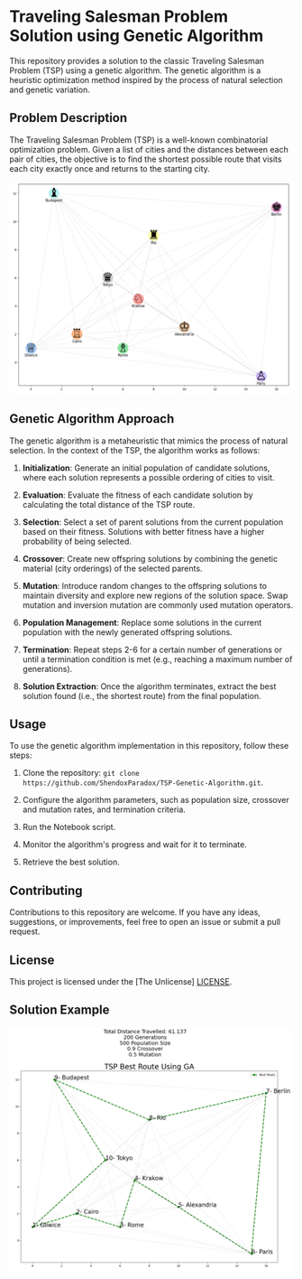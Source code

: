 # Traveling Salesman Problem Solution using Genetic Algorithm

This repository provides a solution to the classic Traveling Salesman Problem (TSP) using a genetic algorithm. The genetic algorithm is a heuristic optimization method inspired by the process of natural selection and genetic variation.

## Problem Description

The Traveling Salesman Problem (TSP) is a well-known combinatorial optimization problem. Given a list of cities and the distances between each pair of cities, the objective is to find the shortest possible route that visits each city exactly once and returns to the starting city.

![Cities Example](cities.png)

## Genetic Algorithm Approach

The genetic algorithm is a metaheuristic that mimics the process of natural selection. In the context of the TSP, the algorithm works as follows:

1. **Initialization**: Generate an initial population of candidate solutions, where each solution represents a possible ordering of cities to visit.

2. **Evaluation**: Evaluate the fitness of each candidate solution by calculating the total distance of the TSP route.

3. **Selection**: Select a set of parent solutions from the current population based on their fitness. Solutions with better fitness have a higher probability of being selected.

4. **Crossover**: Create new offspring solutions by combining the genetic material (city orderings) of the selected parents.

5. **Mutation**: Introduce random changes to the offspring solutions to maintain diversity and explore new regions of the solution space. Swap mutation and inversion mutation are commonly used mutation operators.

6. **Population Management**: Replace some solutions in the current population with the newly generated offspring solutions.

7. **Termination**: Repeat steps 2-6 for a certain number of generations or until a termination condition is met (e.g., reaching a maximum number of generations).

8. **Solution Extraction**: Once the algorithm terminates, extract the best solution found (i.e., the shortest route) from the final population.

## Usage

To use the genetic algorithm implementation in this repository, follow these steps:

1. Clone the repository: `git clone https://github.com/ShendoxParadox/TSP-Genetic-Algorithm.git`.

4. Configure the algorithm parameters, such as population size, crossover and mutation rates, and termination criteria.

5. Run the Notebook script.

6. Monitor the algorithm's progress and wait for it to terminate.

7. Retrieve the best solution.

## Contributing

Contributions to this repository are welcome. If you have any ideas, suggestions, or improvements, feel free to open an issue or submit a pull request.

## License

This project is licensed under the [The Unlicense] [LICENSE](https://github.com/ShendoxParadox/TSP-Genetic-Algorithm/blob/main/LICENSE).

## Solution Example

![Solution of 10 cities example](solution.png)
